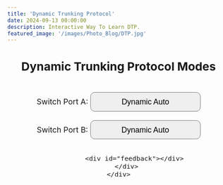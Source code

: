 ```yaml
---
title: 'Dynamic Trunking Protocol'
date: 2024-09-13 00:00:00
description: Interactive Way To Learn DTP.
featured_image: '/images/Photo_Blog/DTP.jpg'
---
```


<head>
    <style>
        #body_DTP {
            font-size: 1.25em; /* 25% larger than default size */
            text-align: center; /* Center align text and content */
            margin: 0;
            padding: 0;
            justify-content: center;
            align-items: center;
        }
        #optionsForm_DTP {
            display: inline-block; /* Keep form inline but easier to style as a block */
            text-align: center; /* Align form labels and selects to the center */
            justify-content: center;
            line-height: 1.15em;
        }
        select {
            font-size: 1em; /* Adjust font size for better fit */
            width: 250px; /* Increase width for better text fit */
            height: 2.5em; /* Increase height to match font size */
            padding: 5px; /* Add padding for better text alignment */
            box-sizing: border-box; /* Include padding and border in total width/height */
            justify-content: center;
            align-items: center;
            appearance: none;  /* For modern browsers */
            -webkit-appearance: none; /* For Chrome and Safari */
            -moz-appearance: none; /* For Firefox */
            border-radius: 10px; /* Rounded corners */
            text-align-last: center; /* Center the text in the dropdown */
        }
        #feedback {
            margin-top: 20px;
            display: block; /* Ensures feedback is displayed on a new line */
        }
        .bold_DTP {
            font-weight: bold;
        }
    </style>
</head>

<body>
    <div id="body_DTP">
        <div>
        <h2>Dynamic Trunking Protocol Modes</h2>
            <br>
            <form id="optionsForm_DTP">
                <label for="switchPort1">Switch Port A:</label>
                <select id="switchPort1" name="switchPort1" onchange="updateFeedback()">
                    <option value="Dynamic Auto">Dynamic Auto</option>
                    <option value="Dynamic Desirable">Dynamic Desirable</option>
                    <option value="Trunk">Trunk</option>
                    <option value="Access">Access</option>
                </select>
                <br><br>
                <label for="switchPort2">Switch Port B:</label>
                <select id="switchPort2" name="switchPort2" onchange="updateFeedback()">
                    <option value="Dynamic Auto">Dynamic Auto</option>
                    <option value="Dynamic Desirable">Dynamic Desirable</option>
                    <option value="Trunk">Trunk</option>
                    <option value="Access">Access</option>
                </select>
            </form>
    
            <div id="feedback"></div>
        </div>
    </div>

<script>
    function updateFeedback() {
        const switchPort1 = document.getElementById('switchPort1').value;
        const switchPort2 = document.getElementById('switchPort2').value;
        const feedback = document.getElementById('feedback');

        let response = '';

        if (switchPort1 === 'Dynamic Auto' && switchPort2 === 'Dynamic Auto') {
            response = 'Access';
        } else if (switchPort1 === 'Dynamic Auto' && switchPort2 === 'Dynamic Desirable') {
            response = 'Trunk';
        } else if (switchPort1 === 'Dynamic Auto' && switchPort2 === 'Trunk') {
            response = 'Trunk';
        } else if (switchPort1 === 'Dynamic Auto' && switchPort2 === 'Access') {
            response = 'Access';
        } else if (switchPort1 === 'Dynamic Desirable' && switchPort2 === 'Dynamic Auto') {
            response = 'Trunk';
        } else if (switchPort1 === 'Dynamic Desirable' && switchPort2 === 'Dynamic Desirable') {
            response = 'Trunk';
        } else if (switchPort1 === 'Dynamic Desirable' && switchPort2 === 'Trunk') {
            response = 'Trunk';
        } else if (switchPort1 === 'Dynamic Desirable' && switchPort2 === 'Access') {
            response = 'Access';
        } else if (switchPort1 === 'Trunk' && switchPort2 === 'Dynamic Auto') {
            response = 'Trunk';
        } else if (switchPort1 === 'Trunk' && switchPort2 === 'Dynamic Desirable') {
            response = 'Trunk';
        } else if (switchPort1 === 'Trunk' && switchPort2 === 'Trunk') {
            response = 'Trunk';
        } else if (switchPort1 === 'Trunk' && switchPort2 === 'Access') {
            response = 'Limited Connectivity';
        } else if (switchPort1 === 'Access' && switchPort2 === 'Dynamic Auto') {
            response = 'Access';
        } else if (switchPort1 === 'Access' && switchPort2 === 'Dynamic Desirable') {
            response = 'Access';
        } else if (switchPort1 === 'Access' && switchPort2 === 'Trunk') {
            response = 'Limited Connectivity';
        } else if (switchPort1 === 'Access' && switchPort2 === 'Access') {
            response = 'Access';
        } else {
            response = '';
        }

        // Determine the prefix based on the response
        let prefix = '';
        if (response === 'Access') {
            prefix = 'The Switch Port will be an';
        } else if (response === 'Trunk') {
            prefix = 'The Switch Port will be a';
        } else if (response === 'Limited Connectivity') {
            feedback.innerHTML = `The Switch Port may experience <br><span class="bold_DTP">${response}</span>`;
            return; // Exit function early to prevent adding "Port"
        }

        feedback.innerHTML = `${prefix} <br><span class="bold_DTP">${response} Port</span>`;
    }

    // Call updateFeedback when the page loads to handle initial values
    document.addEventListener('DOMContentLoaded', function() {
        updateFeedback();
    });
</script>


</body>
